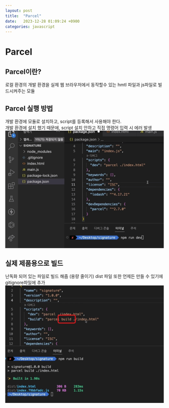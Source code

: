 ```yaml
---
layout: post
title:  "Parcel"
date:   2023-12-28 01:09:24 +0900
categories: javascript
---
```

# Parcel

## Parcel이란?
로컬 환경의 개발 환경을 실제 웹 브라우저에서 동작할수 있는 hmtl 파일과 js파일로 빌드시켜주는 모듈

## Parcel 실행 방법
개발 환경에 모듈로 설치하고, script를 등록해서 사용해야 한다.  
개발 환경에 설치 했기 때문에, script 설치 안하고 직접 명령어 입력 시 에러 발생
![image](../images/Parcel.jpg)

## 실제 제품용으로 빌드
난독화 되어 있는 파일로 빌드 해줌 (용량 줄이기)
dist 파일 또한 언제든 만들 수 있기에 gitignore파일에 추가
![image](../images/제품용.jpg)

